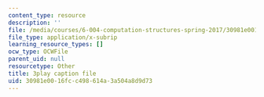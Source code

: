 ```yaml
---
content_type: resource
description: ''
file: /media/courses/6-004-computation-structures-spring-2017/30981e0016fcc498614a3a504a8d9d73_3636264.srt
file_type: application/x-subrip
learning_resource_types: []
ocw_type: OCWFile
parent_uid: null
resourcetype: Other
title: 3play caption file
uid: 30981e00-16fc-c498-614a-3a504a8d9d73
---
```

